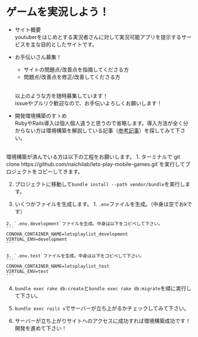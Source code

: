 # ゲームを実況しよう！

* サイト概要  
youtuberをはじめとする実況者さんに対して実況可能アプリを提示するサービスを主な目的としたサイトです。

* お手伝いさん募集！  
  * サイトの問題点/改善点を指摘してくださる方
  * 問題点/改善点を修正/改善してくださる方
<br><br>

  以上のような方を随時募集しています！  
  issueやプルリク歓迎なので、お手伝いよろしくお願いします！

* 開発環境構築のすゝめ  
RubyやRails導入は個人個人違うと思うので省略します。導入方法が全く分からない方は環境構築を解説している記事（[参考記事](https://qiita.com/SRAUFactory/items/d7b07b45b10408a42046)）を探してみて下さい。  
<br>
環境構築が済んでいる方は以下の工程をお願いします。
  1. ターミナルで`git clone https://github.com/naichilab/lets-play-mobile-games.git`を実行してプロジェクトをコピーしてきます。

  2. プロジェクトに移動して`bundle install --path vendor/bundle`を実行します。

  3. いくつかファイルを生成します。
    1. `.env`ファイルを生成。（中身は空でおkです）

    2. `.env.development`ファイルを生成。中身は以下をコピペして下さい。  
    ```
    CONOHA_CONTAINER_NAME=letsplaylist_development
    VIRTUAL_ENV=development
    ```

    3. `.env.test`ファイルを生成。中身は以下をコピペして下さい。  
    ```
    CONOHA_CONTAINER_NAME=letsplaylist_test
    VIRTUAL_ENV=test
    ```

  4. `bundle exec rake db:create`と`bundle exec rake db:migrate`を順に実行して下さい。

  5. `bundle exec rails s`でサーバーが立ち上がるかチェックしてみて下さい。

  6. サーバーが立ち上がりサイトへのアクセスに成功すれば環境構築成功です！開発を進めて下さい！
